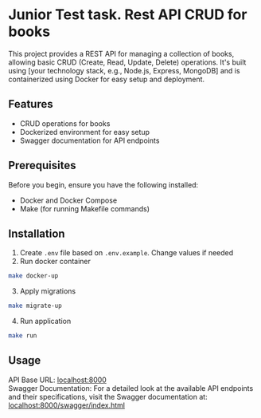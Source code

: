 # Junior Test task. Rest API CRUD for books

This project provides a REST API for managing a collection of books, allowing basic CRUD (Create, Read, Update, Delete) operations. It's built using [your technology stack, e.g., Node.js, Express, MongoDB] and is containerized using Docker for easy setup and deployment.

## Features

- CRUD operations for books
- Dockerized environment for easy setup
- Swagger documentation for API endpoints

## Prerequisites

Before you begin, ensure you have the following installed:
- Docker and Docker Compose
- Make (for running Makefile commands)

## Installation

1. Create `.env` file based on `.env.example`. Change values if needed
2. Run docker container

```bash
make docker-up
```

3. Apply migrations

```bash
make migrate-up
```

4. Run application

```bash
make run
```

## Usage

API Base URL: [localhost:8000](http://localhost:8000)\
Swagger Documentation: For a detailed look at the available API endpoints and their specifications, visit the Swagger documentation at: [localhost:8000/swagger/index.html](http://localhost:8000/swagger/index.html)